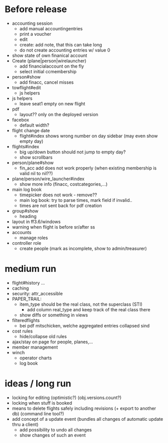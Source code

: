 # Before release
  - accounting session
    - add manual accountingentries
    - print a voucher
    - edit
    - create: add note, that this can take long
    - do not create accounting entries w/ value 0
  - show state of own finanical account
  - Create (plane|person|wirelauncher)
    - add financialaccount on the fly
    - select initial ccmembership
  - person#show
    - add finacc, cancel misses
  - towflight#edit
    - js helpers
  - js helpers
    - leave seat1 empty on new flight
  - pdf
    - layout?? only on the deployed version
  - facebox
    - default width?
  - flight change date
    - flight#index shows wrong number on day sidebar (may even show empty day)
  - flights#index
    - big up/down button should not jump to empty day?
    - show scrollbars
  - person/plane#show
    - fin\_acc add does not work properly (when existing membership is valid nil to nil??)
  - plane/person/wire\_launcher#index
    - show more info (finacc, costcategories,...)
  - main log book
    - timepicker does not work - remove??
    - main log book: try to parse times, mark field if invalid..
    - times are not sent back for pdf creation
  - group#show
    - heading
  - layout in ff3.6/windows
  - warning when flight is before sr/after ss
  - accounts
    - manage roles
  - controller role
    - create people (mark as incomplete, show to admin/treasurer)

# medium run
  - flight#history ...
  - caching
  - security: attr\_accessible
  - PAPER_TRAIL:
    - item_type should be the real class, not the superclass (STI)
      - add column real_type and keep track of the real class there
    - show diffs or something in views
  - filteredflights
    - bei pdf mitschicken, welche aggregated entries collapsed sind
  - cost rules
    - hide/collapse old rules
  - ajax/stay on page for people, planes,...
  - member management
  - winch
    - operator charts
    - log book

# ideas / long run
  - locking for editing (optimistic?) (obj.versions.count?)
  - locking when stuff is booked
  - means to delete flights safely including revisions (+ export to another db) (command line tool?)
  - add concept of a update event (bundles all changes of automatic update thru a client)
    - add possibility to undo all changes
    - show changes of such an event
